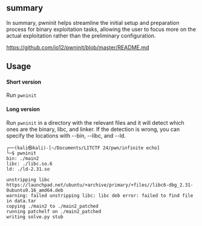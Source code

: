 
## summary

In summary, pwninit helps streamline the initial setup and preparation process for binary exploitation tasks, allowing the user to focus more on the actual exploitation rather than the preliminary configuration.



https://github.com/io12/pwninit/blob/master/README.md

## Usage


#### Short version
Run `pwninit`

#### Long version
Run `pwninit` in a directory with the relevant files and it will detect which ones are the binary, libc, and linker. If the detection is wrong, you can specify the locations with --bin, --libc, and --ld.


```
┌──(kali㉿kali)-[~/Documents/LITCTF 24/pwn/infinite echo]
└─$ pwninit                      
bin: ./main2
libc: ./libc.so.6
ld: ./ld-2.31.so

unstripping libc
https://launchpad.net/ubuntu/+archive/primary/+files//libc6-dbg_2.31-0ubuntu9.16_amd64.deb
warning: failed unstripping libc: libc deb error: failed to find file in data.tar
copying ./main2 to ./main2_patched
running patchelf on ./main2_patched
writing solve.py stub
```

